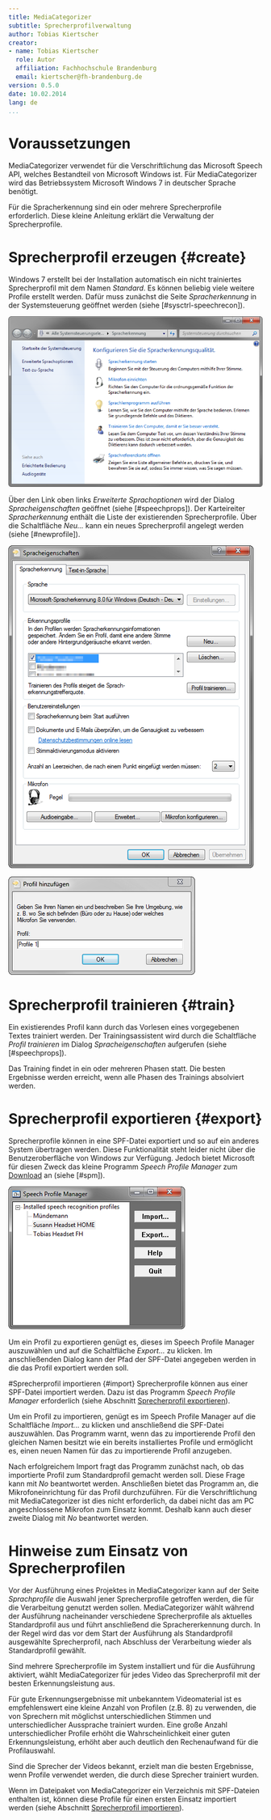 ```yaml
---
title: MediaCategorizer
subtitle: Sprecherprofilverwaltung
author: Tobias Kiertscher
creator:
- name: Tobias Kiertscher
  role: Autor
  affiliation: Fachhochschule Brandenburg
  email: kiertscher@fh-brandenburg.de
version: 0.5.0
date: 10.02.2014
lang: de
...
```


# Voraussetzungen
MediaCategorizer verwendet für die Verschriftlichung das Microsoft Speech API, welches Bestandteil von Microsoft Windows ist. Für MediaCategorizer wird das Betriebssystem Microsoft Windows 7 in deutscher Sprache benötigt.

Für die Spracherkennung sind ein oder mehrere Sprecherprofile erforderlich. Diese kleine Anleitung erklärt die Verwaltung der Sprecherprofile. 

# Sprecherprofil erzeugen {#create}
Windows 7 erstellt bei der Installation automatisch ein nicht trainiertes Sprecherprofil mit dem Namen *Standard*. Es können beliebig viele weitere Profile erstellt werden. Dafür muss zunächst die Seite *Spracherkennung* in der Systemsteuerung geöffnet werden (siehe [#sysctrl-speechrecon]).

![#sysctrl-speechrecon Die Spracherkennung in der Systemsteuerung][sysctrl-speechrecon]

Über den Link oben links *Erweiterte Sprachoptionen* wird der Dialog *Spracheigenschaften* geöffnet (siehe [#speechprops]). Der Karteireiter *Spracherkennung* enthält die Liste der existierenden Sprecherprofile. Über die Schaltfläche *Neu...* kann ein neues Sprecherprofil angelegt werden (siehe [#newprofile]).

![#speechprops Der Dialog "Spracheigenschaften"][speechprops]

![#newprofile Der Dialog "Profil hinzufügen..."][speech-newprofile]

# Sprecherprofil trainieren {#train}
Ein existierendes Profil kann durch das Vorlesen eines vorgegebenen Textes trainiert werden. Der Trainingsassistent wird durch die Schaltfläche *Profil trainieren* im Dialog *Spracheigenschaften* aufgerufen (siehe [#speechprops]).

Das Training findet in ein oder mehreren Phasen statt. Die besten Ergebnisse werden erreicht, wenn alle Phasen des Trainings absolviert werden.

# Sprecherprofil exportieren {#export}
Sprecherprofile können in eine SPF-Datei exportiert und so auf ein anderes System übertragen werden. Diese Funktionalität steht leider nicht über die Benutzeroberfläche von Windows zur Verfügung. Jedoch bietet Microsoft für diesen Zweck das kleine Programm *Speech Profile Manager* zum [Download][spm-dl] an (siehe [#spm]).

![#spm Der Speech Profile Manager von Microsoft][spm]

Um ein Profil zu exportieren genügt es, dieses im Speech Profile Manager auszuwählen und auf die Schaltfläche *Export...* zu klicken. Im anschließenden Dialog kann der Pfad der SPF-Datei angegeben werden in die das Profil exportiert werden soll.

#Sprecherprofil importieren {#import}
Sprecherprofile können aus einer SPF-Datei importiert werden. Dazu ist das Programm *Speech Profile Manager* erforderlich (siehe Abschnitt [Sprecherprofil exportieren](#export)).

Um ein Profil zu importieren, genügt es im Speech Profile Manager auf die Schaltfläche *Import...* zu klicken und anschließend die SPF-Datei auszuwählen. Das Programm warnt, wenn das zu importierende Profil den gleichen Namen besitzt wie ein bereits installiertes Profile und ermöglicht es, einen neuen Namen für das zu importierende Profil anzugeben.

Nach erfolgreichem Import fragt das Programm zunächst nach, ob das importierte Profil zum Standardprofil gemacht werden soll. Diese Frage kann mit *No* beantwortet werden. Anschließen bietet das Programm an, die Mikrofoneinrichtung für das Profil durchzuführen. Für die Verschriftlichung mit MediaCategorizer ist dies nicht erforderlich, da dabei nicht das am PC angeschlossene Mikrofon zum Einsatz kommt. Deshalb kann auch dieser zweite Dialog mit *No* beantwortet werden. 

# Hinweise zum Einsatz von Sprecherprofilen
Vor der Ausführung eines Projektes in MediaCategorizer kann auf der Seite *Sprachprofile* die Auswahl jener Sprecherprofile getroffen werden, die für die Verarbeitung genutzt werden sollen. MediaCategorizer wählt während der Ausführung nacheinander verschiedene Sprecherprofile als aktuelles Standardprofil aus und führt anschließend die Sprachererkennung durch. In der Regel wird das vor dem Start der Ausführung als Standardprofil ausgewählte Sprecherprofil, nach Abschluss der Verarbeitung wieder als Standardprofil gewählt.

Sind mehrere Sprecherprofile im System installiert und für die Ausführung aktiviert, wählt MediaCategorizer für jedes Video das Sprecherprofil mit der besten Erkennungsleistung aus. 

Für gute Erkennungsergebnisse mit unbekanntem Videomaterial ist es empfehlenswert eine kleine Anzahl von Profilen (z.B. 8) zu verwenden, die von Sprechern mit möglichst unterschiedlichen Stimmen und unterschiedlicher Aussprache trainiert wurden. Eine große Anzahl unterschiedlicher Profile erhöht die Wahrscheinlichkeit einer guten Erkennungsleistung, erhöht aber auch deutlich den Rechenaufwand für die Profilauswahl.

Sind die Sprecher der Videos bekannt, erzielt man die besten Ergebnisse, wenn Profile verwendet werden, die durch diese Sprecher trainiert wurden.

Wenn im Dateipaket von MediaCategorizer ein Verzeichnis mit SPF-Dateien enthalten ist, können diese Profile für einen ersten Einsatz importiert werden (siehe Abschnitt [Sprecherprofil importieren](#import)).


[sysctrl-speechrecon]: images/windows-sysctrl-speechrecon.png
[speechprops]: images/windows-speechprops.png
[speech-newprofile]: images/windows-speech-newprofile.png
[spm]: images/speech-profile-manager.png

[spm-dl]: http://www.microsoft.com/en-us/download/details.aspx?id=22358
